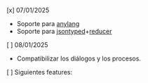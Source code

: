 [x] 07/01/2025

- Soporte para [anylang](https://github.com/allnulled/anylang)
- Soporte para [jsontyped](https://github.com/allnulled/jsontyped)+[reducer](https://github.com/allnulled/jsontyped-reducer)

[ ] 08/01/2025

- Compatibilizar los diálogos y los procesos.

[ ] Siguientes features:
